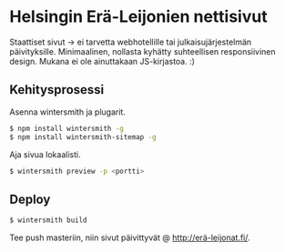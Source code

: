 # Helsingin Erä-Leijonien nettisivut

Staattiset sivut -> ei tarvetta webhotellille tai julkaisujärjestelmän päivityksille. Minimaalinen, nollasta kyhätty suhteellisen responsiivinen design. Mukana ei ole ainuttakaan JS-kirjastoa. :)

## Kehitysprosessi

Asenna wintersmith ja plugarit.

```bash
$ npm install wintersmith -g
$ npm install wintersmith-sitemap -g
```

Aja sivua lokaalisti.

```bash
$ wintersmith preview -p <portti>
```

## Deploy

```bash
$ wintersmith build
```

Tee push masteriin, niin sivut päivittyvät @ http://erä-leijonat.fi/.
